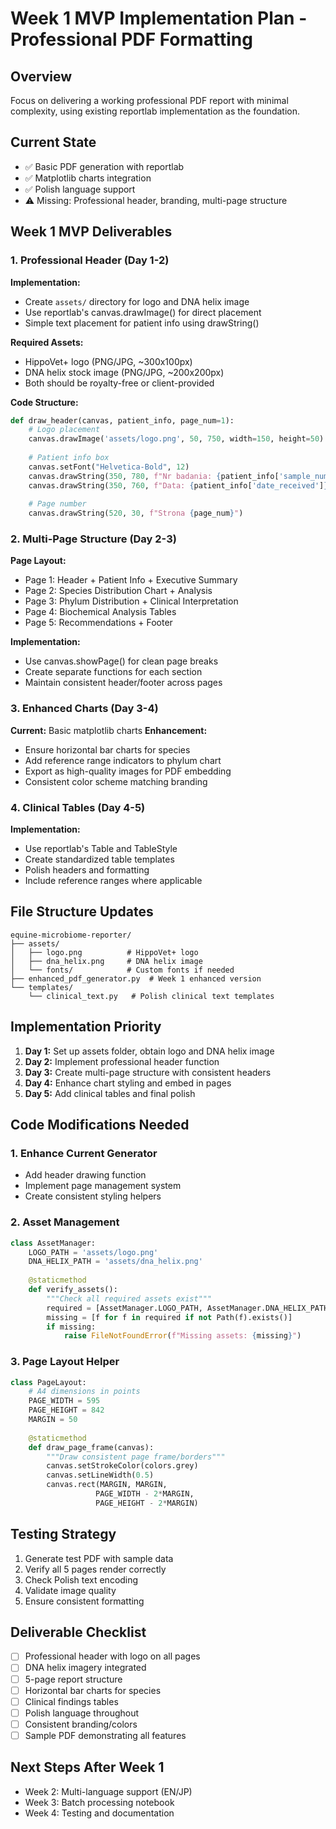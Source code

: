 # Week 1 MVP Implementation Plan - Professional PDF Formatting

## Overview
Focus on delivering a working professional PDF report with minimal complexity, using existing reportlab implementation as the foundation.

## Current State
- ✅ Basic PDF generation with reportlab
- ✅ Matplotlib charts integration
- ✅ Polish language support
- ⚠️ Missing: Professional header, branding, multi-page structure

## Week 1 MVP Deliverables

### 1. Professional Header (Day 1-2)
**Implementation:**
- Create `assets/` directory for logo and DNA helix image
- Use reportlab's canvas.drawImage() for direct placement
- Simple text placement for patient info using drawString()

**Required Assets:**
- HippoVet+ logo (PNG/JPG, ~300x100px)
- DNA helix stock image (PNG/JPG, ~200x200px)
- Both should be royalty-free or client-provided

**Code Structure:**
```python
def draw_header(canvas, patient_info, page_num=1):
    # Logo placement
    canvas.drawImage('assets/logo.png', 50, 750, width=150, height=50)
    
    # Patient info box
    canvas.setFont("Helvetica-Bold", 12)
    canvas.drawString(350, 780, f"Nr badania: {patient_info['sample_number']}")
    canvas.drawString(350, 760, f"Data: {patient_info['date_received']}")
    
    # Page number
    canvas.drawString(520, 30, f"Strona {page_num}")
```

### 2. Multi-Page Structure (Day 2-3)
**Page Layout:**
- Page 1: Header + Patient Info + Executive Summary
- Page 2: Species Distribution Chart + Analysis
- Page 3: Phylum Distribution + Clinical Interpretation
- Page 4: Biochemical Analysis Tables
- Page 5: Recommendations + Footer

**Implementation:**
- Use canvas.showPage() for clean page breaks
- Create separate functions for each section
- Maintain consistent header/footer across pages

### 3. Enhanced Charts (Day 3-4)
**Current:** Basic matplotlib charts
**Enhancement:** 
- Ensure horizontal bar charts for species
- Add reference range indicators to phylum chart
- Export as high-quality images for PDF embedding
- Consistent color scheme matching branding

### 4. Clinical Tables (Day 4-5)
**Implementation:**
- Use reportlab's Table and TableStyle
- Create standardized table templates
- Polish headers and formatting
- Include reference ranges where applicable

## File Structure Updates
```
equine-microbiome-reporter/
├── assets/
│   ├── logo.png          # HippoVet+ logo
│   ├── dna_helix.png     # DNA helix image
│   └── fonts/            # Custom fonts if needed
├── enhanced_pdf_generator.py  # Week 1 enhanced version
└── templates/
    └── clinical_text.py   # Polish clinical text templates
```

## Implementation Priority
1. **Day 1:** Set up assets folder, obtain logo and DNA helix image
2. **Day 2:** Implement professional header function
3. **Day 3:** Create multi-page structure with consistent headers
4. **Day 4:** Enhance chart styling and embed in pages
5. **Day 5:** Add clinical tables and final polish

## Code Modifications Needed

### 1. Enhance Current Generator
- Add header drawing function
- Implement page management system
- Create consistent styling helpers

### 2. Asset Management
```python
class AssetManager:
    LOGO_PATH = 'assets/logo.png'
    DNA_HELIX_PATH = 'assets/dna_helix.png'
    
    @staticmethod
    def verify_assets():
        """Check all required assets exist"""
        required = [AssetManager.LOGO_PATH, AssetManager.DNA_HELIX_PATH]
        missing = [f for f in required if not Path(f).exists()]
        if missing:
            raise FileNotFoundError(f"Missing assets: {missing}")
```

### 3. Page Layout Helper
```python
class PageLayout:
    # A4 dimensions in points
    PAGE_WIDTH = 595
    PAGE_HEIGHT = 842
    MARGIN = 50
    
    @staticmethod
    def draw_page_frame(canvas):
        """Draw consistent page frame/borders"""
        canvas.setStrokeColor(colors.grey)
        canvas.setLineWidth(0.5)
        canvas.rect(MARGIN, MARGIN, 
                   PAGE_WIDTH - 2*MARGIN, 
                   PAGE_HEIGHT - 2*MARGIN)
```

## Testing Strategy
1. Generate test PDF with sample data
2. Verify all 5 pages render correctly
3. Check Polish text encoding
4. Validate image quality
5. Ensure consistent formatting

## Deliverable Checklist
- [ ] Professional header with logo on all pages
- [ ] DNA helix imagery integrated
- [ ] 5-page report structure
- [ ] Horizontal bar charts for species
- [ ] Clinical findings tables
- [ ] Polish language throughout
- [ ] Consistent branding/colors
- [ ] Sample PDF demonstrating all features

## Next Steps After Week 1
- Week 2: Multi-language support (EN/JP)
- Week 3: Batch processing notebook
- Week 4: Testing and documentation